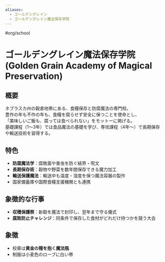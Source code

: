 ```yaml
---
aliases:
  - ゴールデングレイン
  - ゴールデングレイン魔法保存学院
---
```


#org/school 
# ゴールデングレイン魔法保存学院 (Golden Grain Academy of Magical Preservation)

## 概要
ネブラスカ州の穀倉地帯にある、食糧保存と防腐魔法の専門校。  
豊作の年も不作の年も、食糧を腐らせず安全に保つことを使命とし、  
「美味しいご飯も、腐っては食べられない」をモットーに掲げる。  
基礎課程（1〜3年）では食品魔法の基礎を学び、専攻課程（4年〜）で長期保存や輸送技術を習得する。

## 特色
- **防腐魔法学**：腐敗菌や害虫を防ぐ結界・呪文  
- **長期保存術**：穀物や野菜を数年間保存できる魔力加工  
- **輸送保護魔法**：輸送中も温度・湿度を保つ魔法容器の製作  
- 国家備蓄庫や国際食糧支援機関とも連携

## 象徴的な行事
- **収穫保護祭**：新穀を魔法で封印し、翌年まで守る儀式  
- **腐敗防止チャレンジ**：同条件で保存した食材がどれだけ持つかを競う大会

## 象徴
- 校章は**黄金の穂を抱く魔法瓶**
- 制服は小麦色のローブに白い帯
